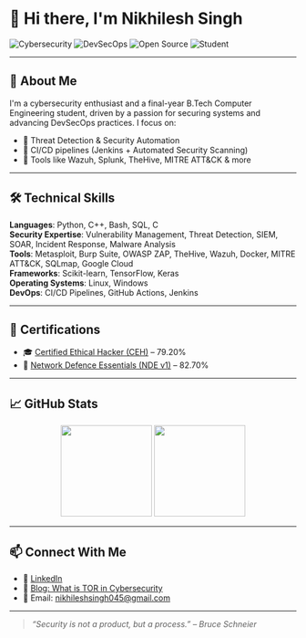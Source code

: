# 👋 Hi there, I'm Nikhilesh Singh

![Cybersecurity](https://img.shields.io/badge/-Cybersecurity-blueviolet)
![DevSecOps](https://img.shields.io/badge/-DevSecOps-informational)
![Open Source](https://img.shields.io/badge/-Open%20Source-success)
![Student](https://img.shields.io/badge/-B.Tech%20Cybersecurity-orange)

---

## 🧠 About Me

I'm a cybersecurity enthusiast and a final-year B.Tech Computer Engineering student, driven by a passion for securing systems and advancing DevSecOps practices. I focus on:

- 🔐 Threat Detection & Security Automation  
- 🔄 CI/CD pipelines (Jenkins + Automated Security Scanning)  
- 🐧 Tools like Wazuh, Splunk, TheHive, MITRE ATT&CK & more

---

## 🛠️ Technical Skills

**Languages**: Python, C++, Bash, SQL, C  
**Security Expertise**: Vulnerability Management, Threat Detection, SIEM, SOAR, Incident Response, Malware Analysis  
**Tools**: Metasploit, Burp Suite, OWASP ZAP, TheHive, Wazuh, Docker, MITRE ATT&CK, SQLmap, Google Cloud  
**Frameworks**: Scikit-learn, TensorFlow, Keras  
**Operating Systems**: Linux, Windows  
**DevOps**: CI/CD Pipelines, GitHub Actions, Jenkins

---

## 🧾 Certifications

- 🎓 [Certified Ethical Hacker (CEH)](https://aspen.eccouncil.org/VerifyBadge?type=certification&a=seYJXFBB5L37ScZF3bq4kBSODNMNjc78Ll7VvZ12khc=) – 79.20%  
- 📡 [Network Defence Essentials (NDE v1)](https://aspen.eccouncil.org/VerifyBadge?type=certification&a=QGFV1K0UM2Fu8+a3T+07+yPMjL1ClOh0w7K5h3WEHpA=) – 82.70%

---

## 📈 GitHub Stats

<div align="center">
  <img height="160em" src="https://github-readme-stats.vercel.app/api?username=Niksinikhilesh045&show_icons=true&include_all_commits=true&theme=radical"/>
  <img height="160em" src="https://github-readme-stats.vercel.app/api/top-langs/?username=Niksinikhilesh045&layout=compact&theme=radical"/>
</div>

---

## 📫 Connect With Me

- 💼 [LinkedIn](https://www.linkedin.com/in/nikhilesh-singh06/)  
- 📝 [Blog: What is TOR in Cybersecurity](https://www.knowledgehut.com/blog/security/what-is-tor-in-cyber-security)  
- 📧 Email: nikhileshsingh045@gmail.com  

---

> _“Security is not a product, but a process.” – Bruce Schneier_
